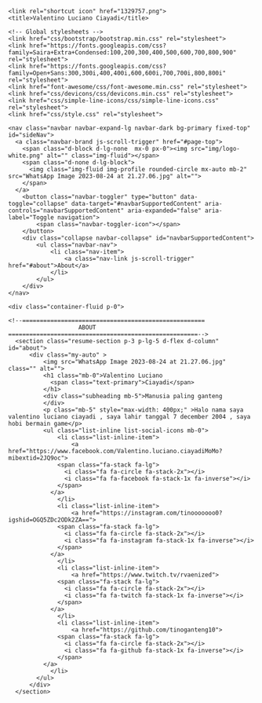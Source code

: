 
<!DOCTYPE html>
<html lang="en">

<head>
    <meta charset="utf-8">
    <meta name="viewport" content="width=device-width, initial-scale=1, shrink-to-fit=no">
    <meta name="description" content="">
    <meta name="author" content="">

    <link rel="shortcut icon" href="1329757.png">
    <title>Valentino Luciano Ciayadi</title>

    <!-- Global stylesheets -->
    <link href="css/bootstrap/bootstrap.min.css" rel="stylesheet">
    <link href="https://fonts.googleapis.com/css?family=Saira+Extra+Condensed:100,200,300,400,500,600,700,800,900" rel="stylesheet">
    <link href="https://fonts.googleapis.com/css?family=Open+Sans:300,300i,400,400i,600,600i,700,700i,800,800i" rel="stylesheet">
    <link href="font-awesome/css/font-awesome.min.css" rel="stylesheet">
    <link href="css/devicons/css/devicons.min.css" rel="stylesheet">
    <link href="css/simple-line-icons/css/simple-line-icons.css" rel="stylesheet">
    <link href="css/style.css" rel="stylesheet">
</head>
 
<body id="page-top">
    
    <nav class="navbar navbar-expand-lg navbar-dark bg-primary fixed-top" id="sideNav">
      <a class="navbar-brand js-scroll-trigger" href="#page-top">
        <span class="d-block d-lg-none  mx-0 px-0"><img src="img/logo-white.png" alt="" class="img-fluid"></span>
        <span class="d-none d-lg-block">
          <img class="img-fluid img-profile rounded-circle mx-auto mb-2" src="WhatsApp Image 2023-08-24 at 21.27.06.jpg" alt="">
        </span>
      </a>
        <button class="navbar-toggler" type="button" data-toggle="collapse" data-target="#navbarSupportedContent" aria-controls="navbarSupportedContent" aria-expanded="false" aria-label="Toggle navigation">
            <span class="navbar-toggler-icon"></span>
        </button>
        <div class="collapse navbar-collapse" id="navbarSupportedContent">
            <ul class="navbar-nav">
                <li class="nav-item">
                    <a class="nav-link js-scroll-trigger" href="#about">About</a>
                </li>
            </ul>
        </div>
    </nav>

    <div class="container-fluid p-0">

    <!--====================================================
                        ABOUT
    ======================================================-->
      <section class="resume-section p-3 p-lg-5 d-flex d-column" id="about">
          <div class="my-auto" >
              <img src="WhatsApp Image 2023-08-24 at 21.27.06.jpg" class="" alt="">
              <h1 class="mb-0">Valentino Luciano
                <span class="text-primary">Ciayadi</span>
              </h1>
              <div class="subheading mb-5">Manusia paling ganteng 
              </div>
              <p class="mb-5" style="max-width: 400px;" >Halo nama saya valentino luciano ciayadi , saya lahir tanggal 7 december 2004 , saya hobi bermain game</p>
              <ul class="list-inline list-social-icons mb-0">
                  <li class="list-inline-item">
                      <a href="https://www.facebook.com/Valentino.luciano.ciayadiMoMo?mibextid=2JQ9oc">
                  <span class="fa-stack fa-lg">
                    <i class="fa fa-circle fa-stack-2x"></i>
                    <i class="fa fa-facebook fa-stack-1x fa-inverse"></i>
                  </span>
                </a>
                  </li>
                  <li class="list-inline-item">
                      <a href="https://instagram.com/tinooooooo0?igshid=OGQ5ZDc2ODk2ZA==">
                  <span class="fa-stack fa-lg">
                    <i class="fa fa-circle fa-stack-2x"></i>
                    <i class="fa fa-instagram fa-stack-1x fa-inverse"></i>
                  </span>
                </a>
                  </li>
                  <li class="list-inline-item">
                      <a href="https://www.twitch.tv/rvaenized">
                  <span class="fa-stack fa-lg">
                    <i class="fa fa-circle fa-stack-2x"></i>
                    <i class="fa fa-twitch fa-stack-1x fa-inverse"></i>
                  </span>
                </a>
                  </li>
                  <li class="list-inline-item">
                      <a href="https://github.com/tinoganteng10">
                  <span class="fa-stack fa-lg">
                    <i class="fa fa-circle fa-stack-2x"></i>
                    <i class="fa fa-github fa-stack-1x fa-inverse"></i>
                  </span>
              </a>
                </li>
            </ul>
          </div>
      </section>

    
